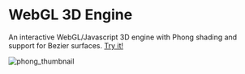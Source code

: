 # WebGL 3D Engine

An interactive WebGL/Javascript 3D engine with Phong shading and support for Bezier surfaces. <a href="http://www0.cs.ucl.ac.uk/staff/A.Sztrajman/webpage/projects/phong/engine/index.html">Try it!</a>

![phong_thumbnail](https://user-images.githubusercontent.com/10238412/127754256-162a4678-dc63-48e9-82cd-00098181bff8.gif)

